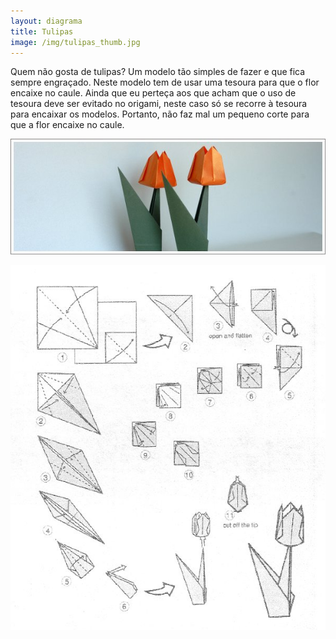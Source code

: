 ```yaml
---
layout: diagrama
title: Tulipas
image: /img/tulipas_thumb.jpg
---
```


Quem não gosta de tulipas? Um modelo tão simples de fazer e que fica sempre engraçado. Neste modelo tem de usar uma tesoura para que o flor encaixe no caule. Ainda que eu perteça aos que acham que o uso de tesoura deve ser evitado no origami, neste caso só se recorre à tesoura para encaixar os modelos. Portanto, não faz mal um pequeno corte para que a flor encaixe no caule.

![Tulipas](/img/tulipa.jpg)

![Diagrama tulipas](/img/tulipa_dia.jpg)